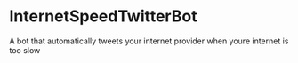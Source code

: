 # InternetSpeedTwitterBot
 A bot that automatically tweets your internet provider when youre internet is too slow
